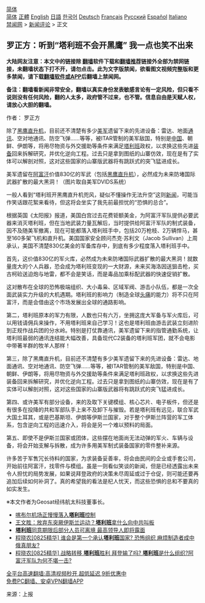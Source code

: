  <!-- 面包屑导航 --> <div class="breadcrumb"><!-- GTranslate: https://gtranslate.io/ -->  <div class="switcher notranslate">  <div class="selected">  <a href="#" onclick="return false;"> 简体</a>  </div>  <div class="option">  <a href="https://www.bannedbook.org" onclick="doGTranslate('zh-CN|zh-CN');jQuery('div.switcher div.selected a').html(jQuery(this).html());return false;" title="简体中文" class="nturl selected"> 简体</a>  <a href="https://www.bannedbook.org/zh-tw/" onclick="doGTranslate('zh-CN|zh-TW');jQuery('div.switcher div.selected a').html(jQuery(this).html());return false;" title="繁體中文" class="nturl"> 正體</a>  <a href="https://www.bannedbook.org/en/" onclick="doGTranslate('zh-CN|en');jQuery('div.switcher div.selected a').html(jQuery(this).html());return false;" title="English" class="nturl"> English</a>  <a href="https://www.bannedbook.org/ja/" onclick="doGTranslate('zh-CN|ja');jQuery('div.switcher div.selected a').html(jQuery(this).html());return false;" title="日本語" class="nturl"> 日語</a>  <a href="https://www.bannedbook.org/ko/" onclick="doGTranslate('zh-CN|ko');jQuery('div.switcher div.selected a').html(jQuery(this).html());return false;" title="한국어" class="nturl"> 한국어</a>  <a href="https://www.bannedbook.org/de/" onclick="doGTranslate('zh-CN|de');jQuery('div.switcher div.selected a').html(jQuery(this).html());return false;" title="Deutsch" class="nturl"> Deutsch</a>  <a href="https://www.bannedbook.org/fr/" onclick="doGTranslate('zh-CN|fr');jQuery('div.switcher div.selected a').html(jQuery(this).html());return false;" title="Français" class="nturl"> Français</a>  <a href="https://www.bannedbook.org/ru/" onclick="doGTranslate('zh-CN|ru');jQuery('div.switcher div.selected a').html(jQuery(this).html());return false;" title="Русский" class="nturl"> Русский</a>  <a href="https://www.bannedbook.org/es/" onclick="doGTranslate('zh-CN|es');jQuery('div.switcher div.selected a').html(jQuery(this).html());return false;" title="Español" class="nturl"> Español</a>  <a href="https://www.bannedbook.org/it/" onclick="doGTranslate('zh-CN|it');jQuery('div.switcher div.selected a').html(jQuery(this).html());return false;" title="Italiano" class="nturl"> Italiano</a>  </div>  </div>      <div class='breadcrumb-sub'><!-- Breadcrumb NavXT 6.3.0 --> <a href="https://www.bannedbook.org/" class="home">禁闻网</a> &gt; <a href="https://www.bannedbook.org/bnews/comments/" class="category">新闻评论</a> &gt; 正文</div></div><h2>罗正方：听到“塔利班不会开黑鹰” 我一点也笑不出来</h2> <p class="notice"><b>大陆网友注意：本文中的链接除 <a href="https://github.com/bannedbook/fanqiang" >翻墙</a>软件下载和<a href="https://github.com/killgcd/justmysocks/blob/master/README.md">翻墙推荐</a>链接外全部为禁网链接，未翻墙状态下打不开，请勿点击。此为文字版禁闻，欲看图文视频完整版和更多禁闻，请下载<a href="https://github.com/bannedbook/fanqiang">翻墙软件或APP</a>后翻墙上禁闻网。</p><p>备注：翻墙看新闻非常安全，翻墙以真实身份发表敏感言论有一定风险，但只看不说则没有任何风险，翻的人太多，政府管不过来，也不管。信息自由是天赋人权，请放心大胆的翻墙。</b></p>  <div class="entry"> <p>作者： 罗正方</p> <p id="summary">除了<a href="https://www.bannedbook.org/bnews/tag/%E9%BB%91%E9%B9%B0%E7%9B%B4%E5%8D%87%E6%9C%BA/" class="st_tag internal_tag" rel="tag" title="标签 黑鹰直升机 下的日志">黑鹰直升机</a>，目前还不清楚有多少<a href="https://www.bannedbook.org/bnews/tag/%e7%be%8e%e5%86%9b/" class="st_tag internal_tag" rel="tag" title="标签 美军 下的日志">美军</a>遗留下来的先进设备：雷达、地面<a href="https://www.bannedbook.org/bnews/tag/%E9%80%9A%E8%AE%AF/" class="st_tag internal_tag" rel="tag" title="标签 通讯 下的日志">通讯</a>、空对地通讯、防空飞弹……等等，被ITAR管制的美军敌国，特别是<span class='wp_keywordlink_affiliate'><a href="https://www.bannedbook.org/" title="中国" target="_blank">中国</a></span>、朝鲜、伊朗等，将用尽物资与外交援助等条件来满足<a href="https://www.bannedbook.org/bnews/tag/%e5%a1%94%e5%88%a9%e7%8f%ad/" class="st_tag internal_tag" rel="tag" title="标签 塔利班 下的日志">塔利班</a>政权，以求换这些先进<a href="https://www.bannedbook.org/bnews/tag/%E8%A3%85%E5%A4%87/" class="st_tag internal_tag" rel="tag" title="标签 装备 下的日志">装备</a>回来拆解研究，并优化逆向工程。过去只是拿到图纸的山寨仿效，现在是有了实体可以解剖对照，这对这些国家的山寨版武器将有跳跃式的突飞猛进成长。</p> <p id="conimg">美军遗留在<a href="https://www.bannedbook.org/bnews/tag/%e9%98%bf%e5%af%8c%e6%b1%97/" class="st_tag internal_tag" rel="tag" title="标签 阿富汗 下的日志">阿富汗</a>价值830亿的军武（包括<a href="https://www.bannedbook.org/bnews/tag/%E9%BB%91%E9%B9%B0/" class="st_tag internal_tag" rel="tag" title="标签 黑鹰 下的日志">黑鹰</a><a href="https://www.bannedbook.org/bnews/tag/%e7%9b%b4%e5%8d%87%e6%9c%ba/" class="st_tag internal_tag" rel="tag" title="标签 直升机 下的日志">直升机</a>），必然成为未来防堵国际武器扩散的最大黑洞！（图片取自美军DVIDS系统）</p>  <p>一般人看到“塔利班开黑鹰直升机兜风，疑似不懂操作无法升空”这则<span class='wp_keywordlink_affiliate'><a href="https://www.bannedbook.org/" title="新闻">新闻</a></span>，可能当作笑话跟花絮来看待，但这将会坐实了我先前最担忧的“恐惧的总合”。</p> <p>根据英国《太阳报》报道，美国白宫过去花费钜额美金，为阿富汗军队提供必要武器来消灭塔利班，但在当地武装力量瓦解后，当时提供给阿富汗军队的制式装备，因不及随美军撤离，现在可能都落入塔利班手中，包括20万枪枝、2万辆悍马，甚至160多架飞机和直升机。美国国家安全顾问杰克·苏利文（Jacob Sullivan）上周承认，美国不清楚830亿美金的军备库存中，到底有多少程度落入塔利班手中。</p> <p>首先，这价值830亿的军火库，必然成为未来防堵国际武器扩散的最大黑洞！就数量庞大的个人兵器，恐会成为塔利班变现的一大财源，未来买海洛因送狙击枪，买古柯硷送迫炮与地雷，都不会是笑话，而是毒品加乘标配武器的快速促销扩散。</p>  <p>这对散布在全球的恐怖极端组织、大小毒枭、区域军阀、游击小队伍，都是一次全面武装实力升级的大机遇期。塔利班的影响力（制造全球<a href="https://www.bannedbook.org/bnews/tag/%e5%a4%b4%e7%97%9b/" class="st_tag internal_tag" rel="tag" title="标签 头痛 下的日志">头痛</a>的能力）将不只在阿富汗，而是会借由这个市场发展出全球的通路影响。</p> <p>第二，塔利班原本的军力有限，人数也只有六万，坐拥这庞大军备与军火库后，可以用钱请佣兵来操作，不用塔利班来自己学习！这也是塔利班由游击武装立刻进阶到正规作战兵团的分水岭。特别是打仗靠通讯，美军遗留下来的指管通勤系统，让塔利班最弱的通讯连结能大幅改善，具备现代C2装备的塔利班军团，就不会电影中带著羊群的牧羊人那样！</p> <p>第三，除了黑鹰直升机，目前还不清楚有多少美军遗留下来的先进设备：雷达、地面通讯、空对地通讯、防空飞弹……等等，被ITAR管制的美军敌国，特别是中国、朝鲜、伊朗等，将用尽物资与外交援助等条件来满足塔利班政权，以求换这些先进装备回来拆解研究，并优化逆向工程。过去只是拿到图纸的山寨仿效，现在是有了实体可以解剖对照，这对这些国家的山寨版武器将有跳跃式的突飞猛进成长。</p>  <p>第四、或许美军有部分设备，来的及取下关键模组、核心芯片、电子板件，但还是有很多在投降的共和军部队手上来不及卸下与摧毁。若是塔利班有远见，联合军武大国土耳其，或是巴基斯坦、伊朗等伊斯兰国家，对于整个伊斯兰阵营的军工体系，包含逆向工程的迅速介入，将会是另一个难以预料的局面。</p> <p>第五、即使不是伊斯兰国家或团体，这些摆在地面尚无法动弹的军火、车辆与设备，将会开始支解与拆散，成为许多用美军制式装备国家的零件整补来源。</p> <p>许多苦于军售冗长待料的国家，为求装备妥善率，将会由民间的企业或手套公司，开始前往阿富汗，找零件与模组。虽是一则看似笑谈的新闻，但是已经透露出未来令人担忧的局势发展，如果说拜登政府的决策未尽周延或过于仓促，则可能还要再追加后续如何补洞了。真的希望我的看法是杞人忧天，而这些恐惧的总和不要真的如实发生。</p>  <p>※本文作者为Geosat经纬航太科技董事长。</p> <ul class='op-related-articles' title='相关阅读'> <li><a href='https://www.bannedbook.org/bnews/worldnews/20210830/1615693.html' target='_blank'>喀布尔机场正慢慢落入<b>塔利班</b>控制</a></li> <li><a href='https://www.bannedbook.org/bnews/comments/20210830/1615681.html' target='_blank'>王文胜：放弃东突厥伊斯兰运动？<b>塔利班</b>拿什么向中共叫板</a></li> <li><a href='https://www.bannedbook.org/bnews/comments/20210830/1615671.html' target='_blank'><b>塔利班</b>同意期限后部分人员可离境 最高领导人即将露面</a></li> <li><a href='https://www.bannedbook.org/bnews/bannedvideo/20210830/1615669.html' target='_blank'>程晓农[0825精华] 谁会是第一个承认<b>塔利班</b>国家? 恐怖组织 麻烦制造者成中俄真朋友?</a></li> <li><a href='https://www.bannedbook.org/bnews/bannedvideo/20210830/1615668.html' target='_blank'>程晓农[0825精华] 战略转移 <b>塔利班</b>胜利 拜登输了吗? <b>塔利班</b>是什么组织?阿富汗军队为何不堪一击?</a></li> </ul> <p class="texttj"> <a href="https://github.com/bannedbook/fanqiang/wiki/V2ray%E6%9C%BA%E5%9C%BA" target="_blank">全平台高速翻墙:高清视频秒开,超低延迟,9折优惠中</a><br/> <a href="https://github.com/bannedbook/fanqiang/wiki/%E7%A6%81%E9%97%BB%E7%BD%91%E5%AE%89%E5%8D%93%E7%BF%BB%E5%A2%99%E6%96%B0%E9%97%BBAPP" target="_blank">免费PC翻墙、安卓VPN翻墙APP</a></p><p> 来源：上报 </p><a name='sharetosocial'></a>  <div style="margin-bottom:5px;padding-bottom:5px;clear:both"> <div id="archive-pix-1" class="banner-ads"> <!-- AuctionX Display platform tag START --> <div id="26318x728x90x621x_ADSLOT2" clicktrack="%%CLICK_URL_ESC%%"></div> <!-- AuctionX Display platform tag END --> </div> <div id="archive-pix-2" class="banner-ads"> <!-- AuctionX Display platform tag START --> <div id="26315x300x250x621x_ADSLOT2" clicktrack="%%CLICK_URL_ESC%%"></div> <!-- AuctionX Display platform tag END --> </div> </div>  <div id="archive-pix-1" class="banner-ads"> <!-- AuctionX Display platform tag START --> <div id="26318x728x90x621x_ADSLOT3" clicktrack="%%CLICK_URL_ESC%%"></div> <!-- AuctionX Display platform tag END --> </div> </div><!--END ENTRY--> 